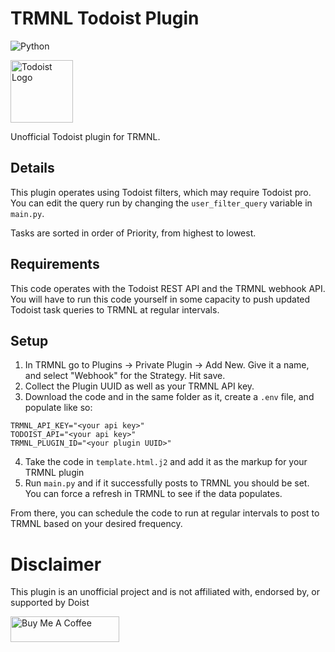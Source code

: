 # TRMNL Todoist Plugin

![Python](https://img.shields.io/badge/Python-3.12-blue)

<img src="https://www.svgrepo.com/download/306859/todoist.svg" alt="Todoist Logo" width="100px">

Unofficial Todoist plugin for TRMNL.

## Details
This plugin operates using Todoist filters, which may require Todoist pro. 
You can edit the query run by changing the ``user_filter_query`` variable in `main.py`.

Tasks are sorted in order of Priority, from highest to lowest.

## Requirements
This code operates with the Todoist REST API and the TRMNL webhook API. You will have to run this code yourself in some capacity to push updated Todoist task queries to TRMNL at regular intervals.

## Setup
1. In TRMNL go to Plugins -> Private Plugin -> Add New. Give it a name, and select "Webhook" for the Strategy. Hit save.
2. Collect the Plugin UUID as well as your TRMNL API key.
3. Download the code and in the same folder as it, create a ``.env`` file, and populate like so:
```
TRMNL_API_KEY="<your api key>"
TODOIST_API="<your api key>"
TRMNL_PLUGIN_ID="<your plugin UUID>"
```
4. Take the code in ``template.html.j2`` and add it as the markup for your TRMNL plugin
5. Run ``main.py`` and if it successfully posts to TRMNL you should be set. You can force a refresh in TRMNL to see if the data populates.

From there, you can schedule the code to run at regular intervals to post to TRMNL based on your desired frequency.

# Disclaimer

This plugin is an unofficial project and is not affiliated with, endorsed by, or supported by Doist

<a href="https://www.buymeacoffee.com/nynir" target="_blank"><img src="https://cdn.buymeacoffee.com/buttons/default-orange.png" alt="Buy Me A Coffee" height="41" width="174"></a>
